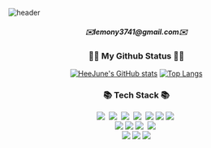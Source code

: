 ![header](https://capsule-render.vercel.app/api?type=waving&color=timeGradient&section=header&text=Hi!%20It's%20Cherishjh&animation=twinkling&fontSize=35&fontAlign=70&height=250)

<h5 align="center"> ✉️lemony3741@gmail.com✉️ </h5>

<h3 align="center">👩‍💻 My Github Status 👩‍💻</h3>
<div align="center">

[![HeeJune's GitHub stats](https://github-readme-stats.vercel.app/api?username=cherishjh&hide_title=true&show_icons=true&include_all_commits=true&disable_animations=true&theme=vue)](https://github.com/anuraghazra/github-readme-stats)
[![Top Langs](https://github-readme-stats.vercel.app/api/top-langs/?username=cherishjh&layout=compact&theme=vue)](https://github.com/cherishjh/github-readme-stats)

</div>

<h3 align="center">📚 Tech Stack 📚</h3>
<p align="center">
  <img src="https://img.shields.io/badge/Java-007396?style=flat-square&logo=Java&logoColor=white"/></a>&nbsp
  <img src="https://img.shields.io/badge/Javascript-ffb13b?style=flat-square&logo=javascript&logoColor=white"/></a>&nbsp
  <img src="https://img.shields.io/badge/html5-E34F26?style=flat-square&logo=html5&logoColor=white"/></a>&nbsp
  <img src="https://img.shields.io/badge/css3-1572B6?style=flat-square&logo=css3&logoColor=white"/></a>&nbsp
  <img src="https://img.shields.io/badge/Vue.js-4FC08D?style=flat-square&logo=Vue.js&logoColor=white"/>
  <img src="https://img.shields.io/badge/Node.js-5FA04E?style=flat-square&logo=Node.js&logoColor=white"/>
  <img src="https://img.shields.io/badge/SpringBoot-6DB33F?style=flat-square&logo=SpringBoot&logoColor=white"/></a>&nbsp 
<br>
 <img src="https://img.shields.io/badge/MariaDB-003545?style=flat-square&logo=mariaDB&logoColor=white"/>
 <img src="https://img.shields.io/badge/MySQL-4479A1?style=flat-square&logo=MySQL&logoColor=white"/> 
 <img src="https://img.shields.io/badge/Docker-2496ED?style=flat-square&logo=Docker&logoColor=white"/></a>&nbsp 
  <img src="https://img.shields.io/badge/GitHub Actions-2088FF?style=flat-square&logo=GitHub Actions&logoColor=white"/></a>&nbsp
  <br>
 <img src="https://img.shields.io/badge/Postman-FF6C37?style=flat-square&logo=Postman&logoColor=white"/>
 <img src="https://img.shields.io/badge/Visual Studio Code-007ACC?style=flat-square&logo=Visual Studio Code&logoColor=white"/>
 <img src="https://img.shields.io/badge/intellijidea-000000?style=flat-square&logo=intellijidea&logoColor=white"/>
</p>
